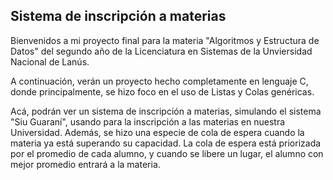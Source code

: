 ## Sistema de inscripción a materias

Bienvenidos a mi proyecto final para la materia "Algoritmos y Estructura de Datos" del segundo año de la Licenciatura en Sistemas de la Unviersidad Nacional de Lanús.

A continuación, verán un proyecto hecho completamente en lenguaje C, donde principalmente, se hizo foco en el uso de Listas y Colas genéricas.

Acá, podrán ver un sistema de inscripción a materias, simulando el sistema "Siu Guaraní", usando para la inscripción a las materias en nuestra Universidad. Además, se hizo una especie de cola de espera cuando la materia ya está superando su capacidad. La cola de espera está priorizada por el promedio de cada alumno, y cuando se libere un lugar, el alumno con mejor promedio entrará a la materia. 
